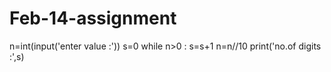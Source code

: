 # Feb-14-assignment
n=int(input('enter value :'))
s=0
while n>0 :
    s=s+1
    n=n//10
print('no.of digits :',s)
